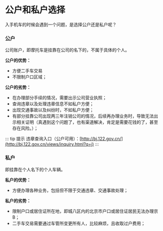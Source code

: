 # 公户和私户选择

入手机车的时候会遇到一个问题，是选择公户还是私户呢？

### 公户

公司账户，即摩托车是挂靠在公司的名下的，不属于具体的个人。

**公户的优势：**

- 方便二手车交易
- 不限制户口区域；

**公户的劣势：**

- 在办理部分手续的情况，需要出示公司营业执照；
- 查询违章以及处理违章信息不如私户方便；
- 出现交通事故以及纠纷时，不如私户方便；
- 有部分挂靠公司出现两三年注销公司的情况，后续再办理业务时，导致无法出示相关证明（真遇到这个问题了，也有渠道解决，肯定是需要花钱的了，甚至存在风险。）；

::: tip 提示
违章查询入口（公户可用）：[http://bj.122.gov.cn/](http://bj.122.gov.cn/views/inquiry.html?q=j)
::: 


### 私户

即挂靠在个人名下的个人车辆。

**私户的优势：**

- 方便办理各种业务，包括但不限于交通违章、交通事故处理；

**私户的劣势：**

- 限制户口或居住证所在地，即城八区内的北京市户口或居住证居民无法办理京B；
- 二手车交易需要通过车管所变更所有人，比较麻烦，且收取过户费用；
